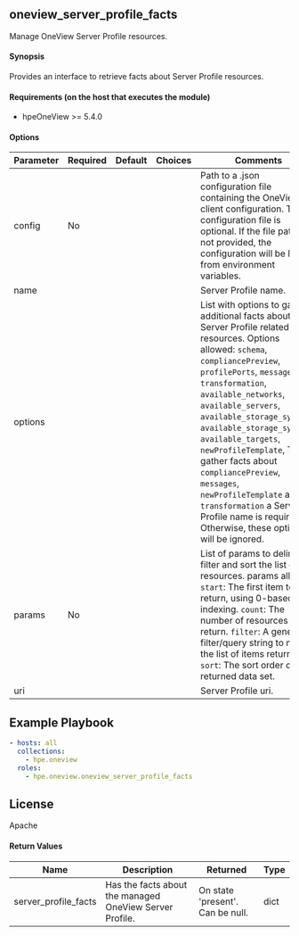 ## oneview_server_profile_facts
Manage OneView Server Profile resources.

#### Synopsis
Provides an interface to retrieve facts about Server Profile resources.

#### Requirements (on the host that executes the module)
  * hpeOneView >= 5.4.0

#### Options

| Parameter     | Required    | Default  | Choices    | Comments |
| ------------- |-------------| ---------|----------- |--------- |
| config  |   No  |  | |  Path to a .json configuration file containing the OneView client configuration. The configuration file is optional. If the file path is not provided, the configuration will be loaded from environment variables.  |
| name  |   |  | |  Server Profile name.  |
| options  |   |  | |  List with options to gather additional facts about Server Profile related resources. Options allowed: `schema`, `compliancePreview`, `profilePorts`, `messages`, `transformation`, `available_networks`, `available_servers`, `available_storage_system`, `available_storage_systems`, `available_targets`, `newProfileTemplate`,  To gather facts about `compliancePreview`, `messages`, `newProfileTemplate` and `transformation` a Server Profile name is required. Otherwise, these options will be ignored.  |
| params  |   No  |  | |  List of params to delimit, filter and sort the list of resources.  params allowed: `start`: The first item to return, using 0-based indexing. `count`: The number of resources to return. `filter`: A general filter/query string to narrow the list of items returned. `sort`: The sort order of the returned data set.  |
| uri  |   |  | |  Server Profile uri.  |


## Example Playbook

```yaml
- hosts: all
  collections:
    - hpe.oneview
  roles:
    - hpe.oneview.oneview_server_profile_facts
```

## License

Apache

#### Return Values

| Name          | Description  | Returned | Type       |
| ------------- |-------------| ---------|----------- |
| server_profile_facts   | Has the facts about the managed OneView Server Profile. |  On state 'present'. Can be null. |  dict |
